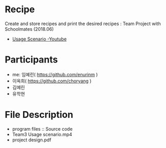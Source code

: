 # Recipe
Create and store recipes and print the desired recipes : Team Project with Schoolmates (2018.06)
- [Usage Scenario -Youtube](https://youtu.be/70VP88LbDRY)

# Participants

  - me: 임예린( https://github.com/enurinm )
  - 이옥희( https://github.com/choryang )
  - 김예린
  - 유학현

# File Description
- program files	:: Source code
- Team3 Usage scenario.mp4
- project design.pdf
